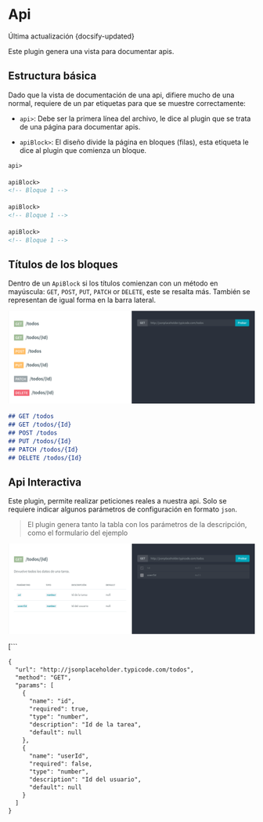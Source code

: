 # Api
<div class="lastUpdated">Última actualización {docsify-updated}</div>

Este plugin genera una vista para documentar apis.

## Estructura básica

Dado que la vista de documentación de una api, difiere mucho de una normal, requiere de un par etiquetas para que se muestre correctamente:

* `api>`: Debe ser la primera línea del archivo, le dice al plugin que se trata
de una página para documentar apis.

* `apiBlock>`: El diseño divide la página en bloques (filas), esta etiqueta le
dice al plugin que comienza un bloque.

``` markdown
api>

apiBlock>
<!-- Bloque 1 -->

apiBlock>
<!-- Bloque 1 -->

apiBlock>
<!-- Bloque 1 -->

```

## Títulos de los bloques

Dentro de un `ApiBlock` si los títulos comienzan con un método en mayúscula: `GET`, `POST`, `PUT`, `PATCH` or `DELETE`, este se resalta más. También se representan de igual forma en la barra lateral.

![Títulos con los métodos en un apiBlock](img/apiTitles.png)

``` markdown
## GET /todos
## GET /todos/{Id}
## POST /todos
## PUT /todos/{Id}
## PATCH /todos/{Id}
## DELETE /todos/{Id}
```

## Api Interactiva

Este plugin, permite realizar peticiones reales a nuestra api. Solo se requiere
indicar algunos parámetros de configuración en formato `json`.

> El plugin genera tanto la tabla con los parámetros de la descripción, como el formulario del ejemplo

![Api Block con peticiones interactivas](img/api.png)

[```
```apiExample
{
  "url": "http://jsonplaceholder.typicode.com/todos",
  "method": "GET",
  "params": [
    {
      "name": "id",
      "required": true,
      "type": "number",
      "description": "Id de la tarea",
      "default": null    
    },
    {
      "name": "userId",
      "required": false,
      "type": "number",
      "description": "Id del usuario",
      "default": null    
    }
  ]
}
```
```]
